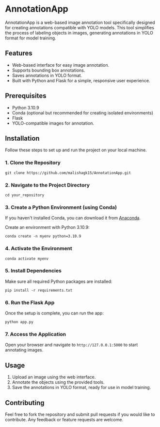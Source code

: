 # AnnotationApp

AnnotationApp is a web-based image annotation tool specifically designed for creating annotations compatible with YOLO models. This tool simplifies the process of labeling objects in images, generating annotations in YOLO format for model training.

## Features
- Web-based interface for easy image annotation.
- Supports bounding box annotations.
- Saves annotations in YOLO format.
- Built with Python and Flask for a simple, responsive user experience.

## Prerequisites
- Python 3.10.9
- Conda (optional but recommended for creating isolated environments)
- Flask
- YOLO-compatible images for annotation.

## Installation

Follow these steps to set up and run the project on your local machine.

### 1. Clone the Repository
```
git clone https://github.com/malishagk15/AnnotationApp.git
```

### 2. Navigate to the Project Directory
```
cd your_repository
```

### 3. Create a Python Environment (using Conda)
If you haven't installed Conda, you can download it from [Anaconda](https://www.anaconda.com/products/distribution).

Create an environment with Python 3.10.9:
```
conda create -n myenv python=3.10.9
```

### 4. Activate the Environment
```
conda activate myenv
```

### 5. Install Dependencies
Make sure all required Python packages are installed:
```
pip install -r requirements.txt
```

### 6. Run the Flask App
Once the setup is complete, you can run the app:
```
python app.py
```

### 7. Access the Application
Open your browser and navigate to `http://127.0.0.1:5000` to start annotating images.

## Usage
1. Upload an image using the web interface.
2. Annotate the objects using the provided tools.
3. Save the annotations in YOLO format, ready for use in model training.

## Contributing
Feel free to fork the repository and submit pull requests if you would like to contribute. Any feedback or feature requests are welcome.
